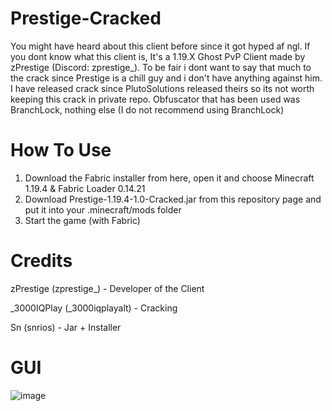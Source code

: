 # Prestige-Cracked
You might have heard about this client before since it got hyped af ngl. If you dont know what this client is, It's a 1.19.X Ghost PvP Client made by zPrestige (Discord: zprestige_). To be fair i dont want to say that much to the crack since Prestige is a chill guy and i don't have anything against him. I have released crack since PlutoSolutions released theirs so its not worth keeping this crack in private repo. Obfuscator that has been used was BranchLock, nothing else (I do not recommend using BranchLock)

# How To Use
1. Download the Fabric installer from here, open it and choose Minecraft 1.19.4 & Fabric Loader 0.14.21
2. Download Prestige-1.19.4-1.0-Cracked.jar from this repository page and put it into your .minecraft/mods folder
3. Start the game (with Fabric)

# Credits
zPrestige (zprestige_) - Developer of the Client

_3000IQPlay (_3000iqplayalt) - Cracking

Sn (snrios) - Jar + Installer

# GUI
![image](https://github.com/3000IQPlay/Prestige-Cracked/assets/75604883/700fe850-e0e8-4940-9f4a-47998d69b9ce)
